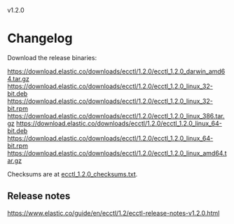 v1.2.0

# Changelog

Download the release binaries:

<https://download.elastic.co/downloads/ecctl/1.2.0/ecctl_1.2.0_darwin_amd64.tar.gz>
<https://download.elastic.co/downloads/ecctl/1.2.0/ecctl_1.2.0_linux_32-bit.deb>
<https://download.elastic.co/downloads/ecctl/1.2.0/ecctl_1.2.0_linux_32-bit.rpm>
<https://download.elastic.co/downloads/ecctl/1.2.0/ecctl_1.2.0_linux_386.tar.gz>
<https://download.elastic.co/downloads/ecctl/1.2.0/ecctl_1.2.0_linux_64-bit.deb>
<https://download.elastic.co/downloads/ecctl/1.2.0/ecctl_1.2.0_linux_64-bit.rpm>
<https://download.elastic.co/downloads/ecctl/1.2.0/ecctl_1.2.0_linux_amd64.tar.gz>

Checksums are at [ecctl_1.2.0_checksums.txt](https://download.elastic.co/downloads/ecctl/1.2.0/ecctl_1.2.0_checksums.txt).

## Release notes

<https://www.elastic.co/guide/en/ecctl/1.2/ecctl-release-notes-v1.2.0.html>

